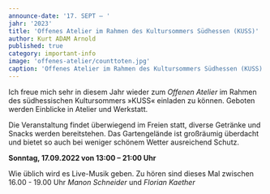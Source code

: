 ```yaml
---
announce-date: '17. SEPT – '
jahr: '2023'
title: 'Offenes Atelier im Rahmen des Kultursommers Südhessen (KUSS)'
author: Kurt ADAM Arnold
published: true
category: important-info
image: 'offenes-atelier/counttoten.jpg'
caption: 'Offenes Atelier im Rahmen des Kultursommers Südhessen (KUSS)'
---
```


Ich freue mich sehr in diesem Jahr wieder zum _Offenen Atelier_ im Rahmen des 
südhessischen Kultursommers »KUSS« einladen zu können. Geboten werden Einblicke in Atelier und Werkstatt.

Die Veranstaltung findet überwiegend im Freien statt, diverse Getränke und 
Snacks werden bereitstehen. Das Gartengelände ist großräumig überdacht und 
bietet so auch bei weniger schönem Wetter ausreichend Schutz.

**Sonntag, 17.09.2022  von  13:00 – 21:00 Uhr**

Wie üblich wird es Live-Musik geben. 
Zu hören sind dieses Mal zwischen 16.00 - 19.00 Uhr _Manon Schneider_ und _Florian Kaether_ 

